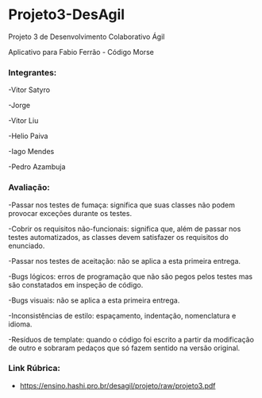 # Projeto3-DesAgil
Projeto 3 de Desenvolvimento Colaborativo Ágil

Aplicativo para Fabio Ferrão - Código Morse

### Integrantes:

-Vitor Satyro

-Jorge 

-Vitor Liu

-Helio Paiva

-Iago Mendes

-Pedro Azambuja

### Avaliação:

-Passar nos testes de fumaça: significa que suas classes não podem provocar exceções durante os testes.

-Cobrir os requisitos não-funcionais: significa que, além de passar nos testes automatizados, as classes devem satisfazer os requisitos do enunciado.

-Passar nos testes de aceitação: não se aplica a esta primeira entrega.

-Bugs lógicos: erros de programação que não são pegos pelos testes mas são constatados em inspeção de código.

-Bugs visuais: não se aplica a esta primeira entrega.

-Inconsistências de estilo: espaçamento, indentação, nomenclatura e idioma.

-Resíduos de template: quando o código foi escrito a partir da modificação de outro e sobraram pedaços que só fazem sentido na versão original.

### Link Rúbrica:
 - https://ensino.hashi.pro.br/desagil/projeto/raw/projeto3.pdf
